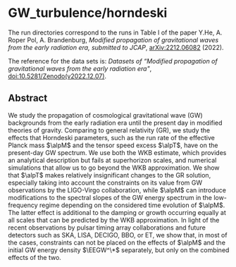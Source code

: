 # GW_turbulence/horndeski

The run directories correspond to the runs in Table I of the paper Y.He, A. Roper Pol, A. Brandenburg,
*Modified propagation of gravitational waves from the early radiation era,* *submitted to JCAP*,
[arXiv:2212.06082](https://arxiv.org/abs/2212.06082) (2022).

The reference for the data sets is: *Datasets of “Modified propagation of gravitational
waves from the early radiation era"*,
[doi:10.5281/Zenodo(v2022.12.07)](https://zenodo.org/record/7408601).

## Abstract

We study the propagation of cosmological gravitational wave (GW)
backgrounds from the early radiation era until the present day in
modified theories of gravity.
Comparing to general relativity (GR),
we study the effects that Horndeski parameters, such as
the run rate of the effective Planck mass $\alpM$
and the tensor speed excess $\alpT$,
have on the present-day GW spectrum.
We use both the WKB estimate, which provides
an analytical description but fails at superhorizon scales, and numerical
simulations that allow us to go beyond the WKB approximation.
We show that $\alpT$ makes relatively insignificant changes to the GR solution,
especially taking into account the constraints on its value from GW 
observations by the LIGO-Virgo collaboration, while
$\alpM$ can introduce modifications to the spectral slopes of the GW
energy spectrum in the low-frequency regime
depending on the considered time evolution of $\alpM$.
The latter effect is additional to the damping or growth
occurring equally at all scales that can be predicted by the WKB approximation.
In light of the recent observations by pulsar timing array 
collaborations and future detectors such as SKA, LISA, DECIGO, BBO, or ET,
we show that, in most of the cases, constraints can not be placed on the effects of $\alpM$ 
and the initial GW energy density $\EEGW^\*$ separately, but only on the combined effects of the two.
